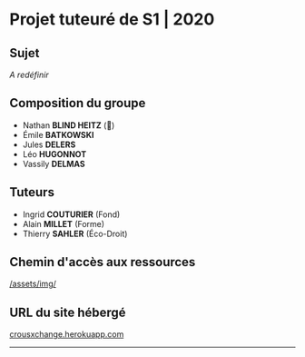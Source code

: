 # Projet tuteuré de S1 | 2020

## Sujet

*A redéfinir*

## Composition du groupe

*  Nathan **BLIND HEITZ** (👑)
*  Émile **BATKOWSKI**
*  Jules **DELERS**
*  Léo **HUGONNOT**
*  Vassily **DELMAS**

## Tuteurs

*  Ingrid **COUTURIER** (Fond)
*  Alain **MILLET** (Forme)
*  Thierry **SAHLER** (Éco-Droit)

## Chemin d'accès aux ressources

[/assets/img/](./assets/img)

## URL du site hébergé
[crousxchange.herokuapp.com](https://crousxchange.herokuapp.com/)

---